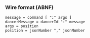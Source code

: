 ### Wire format (ABNF)

```
message = command [ ":" args ]
dancerMessage = dancerId ":" message
args = position
position = jsonNumber "," jsonNumber
```

